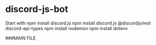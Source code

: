 # discord-js-bot

Start with
npm install discord.js
npm install discord.js @discordjs/rest discord-api-types
npm install nodemon
npm install dotenv

###MAIN FILE
